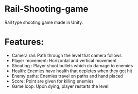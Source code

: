 # Rail-Shooting-game
Rail type shooting game made in Unity.

# Features:
- Camera rail: Path through the level that camera follows
- Player movement:  Horizontal and vertical movement 
- Shooting : Player shoot bullets which do damage to enemies 
- Health: Enemies have health that depletes when they got hit
- Enemy paths: Enemies travel on paths and hand placed 
- Score: Point are given for killing enemies 
- Game loop: Upon dying, player restarts the level
